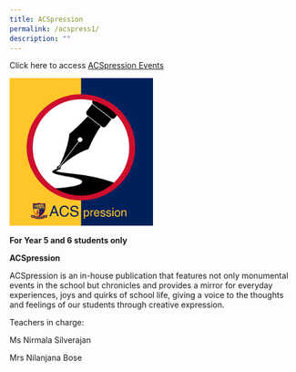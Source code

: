 ```yaml
---
title: ACSpression
permalink: /acspress1/
description: ""
---
```

Click here to access [ACSpression Events](/news-announcements/)

<img src="/images/ACSpression.png" 
     style="width:50%">
		 
**For Year 5 and 6 students only**

**ACSpression**

ACSpression is an in-house publication that features not only monumental events in the school but chronicles and provides a mirror for everyday experiences, joys and quirks of school life, giving a voice to the thoughts and feelings of our students through creative expression.

Teachers in charge:

Ms Nirmala Silverajan

Mrs Nilanjana Bose